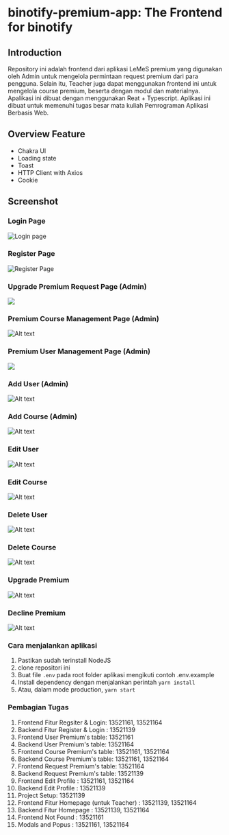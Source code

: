 # binotify-premium-app: The Frontend for binotify

## Introduction

Repository ini adalah frontend dari aplikasi LeMeS premium yang digunakan oleh Admin untuk mengelola permintaan request premium dari para pengguna. Selain itu, Teacher juga dapat menggunakan frontend ini untuk mengelola course premium, beserta dengan modul dan materialnya. Apalikasi ini dibuat dengan menggunakan Reat + Typescript. Aplikasi ini dibuat untuk memenuhi tugas besar mata kuliah Pemrograman Aplikasi Berbasis Web.

## Overview Feature

- Chakra UI
- Loading state
- Toast
- HTTP Client with Axios
- Cookie

## Screenshot

### Login Page
![Login page ](image-1.png)
### Register Page
![Register Page](image.png)
### Upgrade Premium Request Page (Admin)
![](image-2.png)

### Premium Course Management Page (Admin)
![Alt text](image-3.png)

### Premium User Management Page (Admin)
![](image-4.png)

### Add User (Admin)
![Alt text](image-5.png)

### Add Course (Admin)
![Alt text](image-6.png)

### Edit User
![Alt text](image-7.png)

### Edit Course
![Alt text](image-8.png)

### Delete User
![Alt text](image-10.png)

### Delete Course
![Alt text](image-9.png)
### Upgrade Premium
![Alt text](image-11.png)

### Decline Premium
![Alt text](image-12.png)

### Cara menjalankan aplikasi

1. Pastikan sudah terinstall NodeJS
2. clone repositori ini
3. Buat file `.env` pada root folder aplikasi mengikuti contoh .env.example
4. Install dependency dengan menjalankan perintah `yarn install`
6. Atau, dalam mode production, `yarn start`

### Pembagian Tugas

1. Frontend Fitur Regsiter & Login: 13521161, 13521164
2. Backend Fitur Register & Login : 13521139
3. Frontend User Premium's table: 13521161
4. Backend  User Premium's table: 13521164
5. Frontend Course Premium's table: 13521161, 13521164
6. Backend  Course Premium's table: 13521161, 13521164
7. Frontend Request Premium's table: 13521164
8. Backend  Request Premium's table: 13521139
9. Frontend Edit Profile : 13521161, 13521164
10. Backend Edit Profile : 13521139
11. Project Setup: 13521139
12. Frontend Fitur Homepage (untuk Teacher) : 13521139, 13521164
13. Backend Fitur Homepage : 13521139, 13521164
14. Frontend Not Found : 13521161
15. Modals and Popus : 13521161, 13521164
